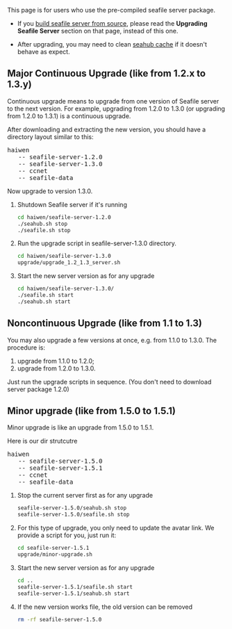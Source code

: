 
This page is for users who use the pre-compiled seafile server package. 

- If you [build seafile server from source](https://github.com/haiwen/seafile/wiki/Build-and-deploy-seafile-server-from-source), please read the **Upgrading Seafile Server** section on that page, instead of this one.

- After upgrading, you may need to clean [seahub cache](https://github.com/haiwen/seafile/wiki/Seafile-server-configuration-options#wiki-Cache) if it doesn't behave as expect.

## Major Continuous Upgrade (like from 1.2.x to 1.3.y)

Continuous upgrade means to upgrade from one version of Seafile server to the next version.
For example, upgrading from 1.2.0 to 1.3.0 (or upgrading from 1.2.0 to 1.3.1) is a continuous upgrade.

After downloading and extracting the new version, you should have a directory layout similar to this:

<pre>
haiwen
   -- seafile-server-1.2.0
   -- seafile-server-1.3.0
   -- ccnet
   -- seafile-data
</pre>


Now upgrade to version 1.3.0.

1. Shutdown Seafile server if it's running

   ```sh
   cd haiwen/seafile-server-1.2.0
   ./seahub.sh stop
   ./seafile.sh stop
   ```
2. Run the upgrade script in seafile-server-1.3.0 directory.

   ```sh
   cd haiwen/seafile-server-1.3.0
   upgrade/upgrade_1.2_1.3_server.sh
   ```
3. Start the new server version as for any upgrade 

   ```sh
   cd haiwen/seafile-server-1.3.0/
   ./seafile.sh start
   ./seahub.sh start
   ```

## Noncontinuous Upgrade (like from 1.1 to 1.3)

You may also upgrade a few versions at once, e.g. from 1.1.0 to 1.3.0.
The procedure is:

1. upgrade from 1.1.0 to 1.2.0;
2. upgrade from 1.2.0 to 1.3.0.

Just run the upgrade scripts in sequence. (You don't need to download server package 1.2.0)

## Minor upgrade (like from 1.5.0 to 1.5.1)

Minor upgrade is like an upgrade from 1.5.0 to 1.5.1. 

Here is our dir strutcutre

<pre>
haiwen
   -- seafile-server-1.5.0
   -- seafile-server-1.5.1
   -- ccnet
   -- seafile-data
</pre>

1. Stop the current server first as for any upgrade

    ```sh
    seafile-server-1.5.0/seahub.sh stop
    seafile-server-1.5.0/seafile.sh stop
    ```

1. For this type of upgrade, you only need to update the avatar link. We provide a script for you, just run it:

    ```sh
    cd seafile-server-1.5.1
    upgrade/minor-upgrade.sh
    ```

1. Start the new server version as for any upgrade 

    ```sh
    cd ..
    seafile-server-1.5.1/seafile.sh start
    seafile-server-1.5.1/seahub.sh start
    ```

1. If the new version works file, the old version can be removed

    ```sh
    rm -rf seafile-server-1.5.0
    ```
